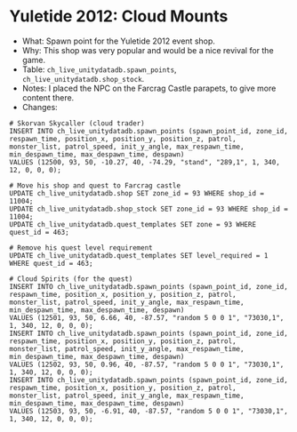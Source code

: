# Yuletide 2012: Cloud Mounts

* What: Spawn point for the Yuletide 2012 event shop.
* Why: This shop was very popular and would be a nice revival for the game.
* Table: `ch_live_unitydatadb.spawn_points`, `ch_live_unitydatadb.shop_stock`.
* Notes: I placed the NPC on the Farcrag Castle parapets, to give more content there.
* Changes:
```
# Skorvan Skycaller (cloud trader)
INSERT INTO ch_live_unitydatadb.spawn_points (spawn_point_id, zone_id, respawn_time, position_x, position_y, position_z, patrol, monster_list, patrol_speed, init_y_angle, max_respawn_time, min_despawn_time, max_despawn_time, despawn)
VALUES (12500, 93, 50, -10.27, 40, -74.29, "stand", "289,1", 1, 340, 12, 0, 0, 0);

# Move his shop and quest to Farcrag castle
UPDATE ch_live_unitydatadb.shop SET zone_id = 93 WHERE shop_id = 11004;
UPDATE ch_live_unitydatadb.shop_stock SET zone_id = 93 WHERE shop_id = 11004;
UPDATE ch_live_unitydatadb.quest_templates SET zone = 93 WHERE quest_id = 463;

# Remove his quest level requirement
UPDATE ch_live_unitydatadb.quest_templates SET level_required = 1 WHERE quest_id = 463;

# Cloud Spirits (for the quest)
INSERT INTO ch_live_unitydatadb.spawn_points (spawn_point_id, zone_id, respawn_time, position_x, position_y, position_z, patrol, monster_list, patrol_speed, init_y_angle, max_respawn_time, min_despawn_time, max_despawn_time, despawn)
VALUES (12501, 93, 50, 6.66, 40, -87.57, "random 5 0 0 1", "73030,1", 1, 340, 12, 0, 0, 0);
INSERT INTO ch_live_unitydatadb.spawn_points (spawn_point_id, zone_id, respawn_time, position_x, position_y, position_z, patrol, monster_list, patrol_speed, init_y_angle, max_respawn_time, min_despawn_time, max_despawn_time, despawn)
VALUES (12502, 93, 50, 0.96, 40, -87.57, "random 5 0 0 1", "73030,1", 1, 340, 12, 0, 0, 0);
INSERT INTO ch_live_unitydatadb.spawn_points (spawn_point_id, zone_id, respawn_time, position_x, position_y, position_z, patrol, monster_list, patrol_speed, init_y_angle, max_respawn_time, min_despawn_time, max_despawn_time, despawn)
VALUES (12503, 93, 50, -6.91, 40, -87.57, "random 5 0 0 1", "73030,1", 1, 340, 12, 0, 0, 0);
```
